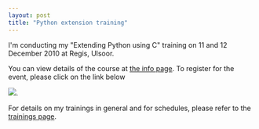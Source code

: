 ```yaml
---
layout: post
title: "Python extension training"
---
```


I'm conducting my "Extending Python using C" training on 11 and 12
December 2010 at Regis, Ulsoor.

You can view details of the course at
[the info page](/trainings/python-extensions.html). To register for the event, please click on the link below

<a
href='http://pythontraining.doattend.com'><img
src='http://doattend.com/assets/btnw-reg-now.png'/></a>.

For details on my trainings in general and for schedules, please refer
to the [trainings page](/trainings.html).
